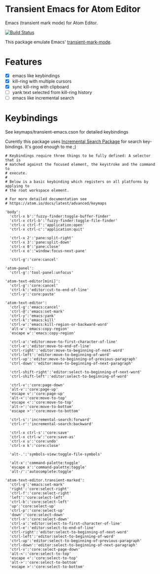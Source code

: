 Transient Emacs for Atom Editor
===============================

Emacs (transient mark mode) for Atom Editor.


[![Build Status](https://travis-ci.org/yasuyuky/transient-emacs.svg)](https://travis-ci.org/yasuyuky/transient-emacs)

This package emulate Emacs'
[transient-mark-mode](http://www.emacswiki.org/emacs/TransientMarkMode).

Features
========

- [x] emacs like keybindings
- [x] kill-ring with multiple cursors
- [x] sync kill-ring with clipboard
- [ ] yank text selected from kill-ring history
- [ ] emacs like incremental search

Keybindings
===========

See keymaps/transient-emacs.cson for detailed keybindings

Curently this package uses [Incremental Search Package](https://atom.io/packages/incremental-search)
for search key-bindings.
It's good enough to me ;)

```coffee-script
# Keybindings require three things to be fully defined: A selector that is
# matched against the focused element, the keystroke and the command to
# execute.
#
# Below is a basic keybinding which registers on all platforms by applying to
# the root workspace element.

# For more detailed documentation see
# https://atom.io/docs/latest/advanced/keymaps

'body':
  'ctrl-x b':'fuzzy-finder:toggle-buffer-finder'
  'ctrl-x ctrl-b':'fuzzy-finder:toggle-file-finder'
  'ctrl-x ctrl-f':'application:open'
  'ctrl-x ctrl-c':'application:quit'

  'ctrl-x 2':'pane:split-right'
  'ctrl-x 3':'pane:split-down'
  'ctrl-x 0':'pane:close'
  'ctrl-x o':'window:focus-next-pane'

  'ctrl-g':'core:cancel'

'atom-panel':
  'ctrl-g':'tool-panel:unfocus'

'atom-text-editor[mini]':
  'ctrl-g':'core:cancel'
  'ctrl-k':'editor:cut-to-end-of-line'
  'ctrl-y':'core:paste'

'atom-text-editor':
  'ctrl-g':'emacs:cancel'
  'ctrl-@':'emacs:set-mark'
  'ctrl-y':'emacs:yank'
  'ctrl-k':'emacs:kill'
  'ctrl-w':'emacs:kill-region-or-backward-word'
  'alt-w':'emacs:copy-region'
  'escape w':'emacs:copy-region'

  'ctrl-a':'editor:move-to-first-character-of-line'
  'ctrl-e':'editor:move-to-end-of-line'
  'ctrl-right':'editor:move-to-beginning-of-next-word'
  'ctrl-left':'editor:move-to-beginning-of-word'
  'ctrl-up':'editor:move-to-beginning-of-previous-paragraph'
  'ctrl-down':'editor:move-to-beginning-of-next-paragraph'

  'ctrl-shift-right':'editor:select-to-beginning-of-next-word'
  'ctrl-shift-left':'editor:select-to-beginning-of-word'

  'ctrl-v':'core:page-down'
  'alt-v':'core:page-up'
  'escape v':'core:page-up'
  'alt-<':'core:move-to-top'
  'escape <':'core:move-to-top'
  'alt->':'core:move-to-bottom'
  'escape >':'core:move-to-bottom'

  'ctrl-s':'incremental-search:forward'
  'ctrl-r':'incremental-search:backward'

  'ctrl-x ctrl-s':'core:save'
  'ctrl-x ctrl-w':'core:save-as'
  'ctrl-x u':'core:undo'
  'ctrl-x k':'core:close'

  'alt-.':'symbols-view:toggle-file-symbols'

  'alt-x':'command-palette:toggle'
  'escape x':'command-palette:toggle'
  'alt-/':'autocomplete:toggle'

'atom-text-editor.transient-marked':
  'ctrl-g':'emacs:set-mark'
  'right':'core:select-right'
  'ctrl-f':'core:select-right'
  'left':'core:select-left'
  'ctrl-b':'core:select-left'
  'up':'core:select-up'
  'ctrl-p':'core:select-up'
  'down':'core:select-down'
  'ctrl-n':'core:select-down'
  'ctrl-a':'editor:select-to-first-character-of-line'
  'ctrl-e':'editor:select-to-end-of-line'
  'ctrl-right':'editor:select-to-beginning-of-next-word'
  'ctrl-left':'editor:select-to-beginning-of-word'
  'ctrl-up':'editor:select-to-beginning-of-previous-paragraph'
  'ctrl-down':'editor:select-to-beginning-of-next-paragraph'
  'ctrl-v':'core:select-page-down'
  'alt-<':'core:select-to-top'
  'escape <':'core:select-to-top'
  'alt->':'core:select-to-bottom'
  'escape >':'core:select-to-bottom'


```

